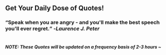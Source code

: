 ## Get Your Daily Dose of Quotes!
### <q>Speak when you are angry - and you'll make the best speech you'll ever regret.</q> -<em>Laurence J. Peter</em> <br><br>
##### NOTE: These Quotes will be updated on a frequency basis of 2-3 hours ~

